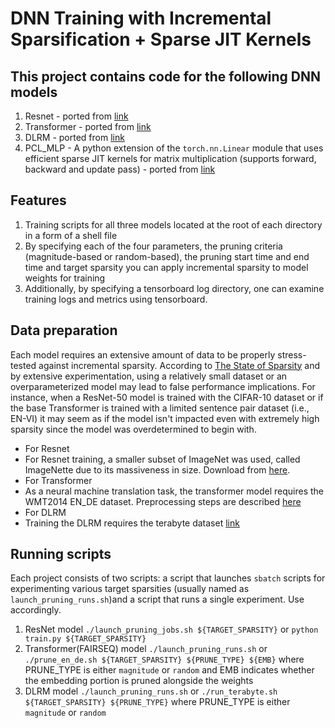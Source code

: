 # DNN Training with Incremental Sparsification + Sparse JIT Kernels

## This project contains code for the following DNN models
1. Resnet - ported from [link](https://pytorch.org/docs/stable/torchvision/models.html)
2. Transformer - ported from [link](https://github.com/pytorch/fairseq)
3. DLRM - ported from [link](https://github.com/facebookresearch/dlrm)
4. PCL_MLP - A python extension of the `torch.nn.Linear` module that uses efficient sparse JIT kernels for matrix multiplication (supports forward, backward and update pass) - ported from [link](https://github.com/hfp/libxsmm/tree/master/samples/deeplearning/sparse_weight_mult)

## Features
1. Training scripts for all three models located at the root of each directory in a form of a shell file
2. By specifying each of the four parameters, the pruning criteria (magnitude-based or random-based), the pruning start time and end time and target sparsity you can apply incremental sparsity to model weights for training
3. Additionally, by specifying a tensorboard log directory, one can examine training logs and metrics using tensorboard.

## Data preparation
Each model requires an extensive amount of data to be properly stress-tested against incremental sparsity. According to [The State of Sparsity](https://arxiv.org/abs/1902.09574) and by extensive experimentation, using a relatively small dataset or an overparameterized model may lead to false performance implications. For instance, when a ResNet-50 model is trained with the CIFAR-10 dataset or if the base Transformer is trained with a limited sentence pair dataset (i.e., EN-VI) it may seem as if the model isn't impacted even with extremely high sparsity since the model was overdetermined to begin with.

- For Resnet
- For Resnet training, a smaller subset of ImageNet was used, called ImageNette due to its massiveness in size. Download from [here](https://github.com/fastai/imagenette). 
- For Transformer
- As a neural machine translation task, the transformer model requires the WMT2014 EN_DE dataset. Preprocessing steps are described [here](https://fairseq.readthedocs.io/en/latest/getting_started.html#data-pre-processing)
- For DLRM
- Training the DLRM requires the terabyte dataset [link](https://labs.criteo.com/2013/12/download-terabyte-click-logs/)

## Running scripts
Each project consists of two scripts: a script that launches `sbatch` scripts for experimenting various target sparsities (usually named as `launch_pruning_runs.sh`)and a script that runs a single experiment. Use accordingly.

1. ResNet model
`./launch_pruning_jobs.sh ${TARGET_SPARSITY}` or
`python train.py ${TARGET_SPARSITY}`
2.  Transformer(FAIRSEQ) model
`./launch_pruning_runs.sh` or `./prune_en_de.sh ${TARGET_SPARSITY} ${PRUNE_TYPE} ${EMB}`
where PRUNE_TYPE is either `magnitude` or `random` and EMB indicates whether the embedding portion is pruned alongside the weights
3. DLRM model
`./launch_pruning_runs.sh` or `./run_terabyte.sh ${TARGET_SPARSITY} ${PRUNE_TYPE}`
where PRUNE_TYPE is either `magnitude` or `random` 
